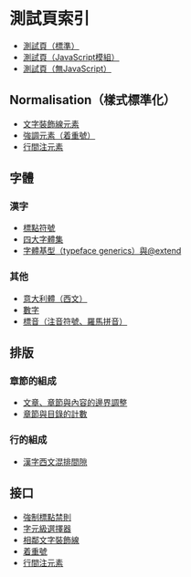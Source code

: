 測試頁索引
========

 - [測試頁（標準）](test.html)
 - [測試頁（JavaScript模組）](test-module.html)
 - [測試頁（無JavaScript）](test-nojs.html)

## Normalisation（樣式標準化）

 - [文字裝飾線元素](./line-deco.html)
 - [強調元素（着重號）](./em.html)
 - [行間注元素](./ruby.html)

## 字體
### 漢字

 - [標點符號](./biaodian.html)
 - [四大字體集](./four.html)
 - [字體基型（typeface generics）與@extend](./generics.html)

### 其他

 - [意大利體（西文）](./italic.html)
 - [數字](./numeral.html)
 - [標音（注音符號、羅馬拼音）](./ruby\(ff\).html)

## 排版
### 章節的組成

 - [文章、章節與內容的邊界調整](./well-knit.html)
 - [章節與目錄的計數](./counter.html)

### 行的組成

 - [漢字西文混排間隙](./hws.html)

## 接口

 - [強制標點禁則](./api/jinzify.html)
 - [字元級選擇器](./api/charify.html)
 - [相鄰文字裝飾線](./api/line-deco.html)
 - [着重號](./api/em.html)
 - [行間注元素](./api/ruby.html)
